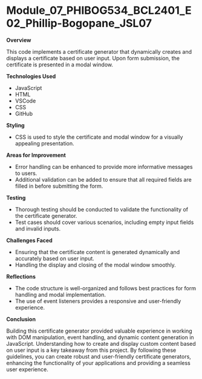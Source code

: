 # Module_07_PHIBOG534_BCL2401_E02_Phillip-Bogopane_JSL07
**Overview**

This code implements a certificate generator that dynamically creates and displays a certificate based on user input. Upon form submission, the certificate is presented in a modal window.

**Technologies Used**

* JavaScript
* HTML
* VSCode
* CSS
* GitHub

**Styling**

* CSS is used to style the certificate and modal window for a visually appealing presentation.

**Areas for Improvement**

* Error handling can be enhanced to provide more informative messages to users.
* Additional validation can be added to ensure that all required fields are filled in before submitting the form.

**Testing**

* Thorough testing should be conducted to validate the functionality of the certificate generator.
* Test cases should cover various scenarios, including empty input fields and invalid inputs.

**Challenges Faced**

* Ensuring that the certificate content is generated dynamically and accurately based on user input.
* Handling the display and closing of the modal window smoothly.

**Reflections**

* The code structure is well-organized and follows best practices for form handling and modal implementation.
* The use of event listeners provides a responsive and user-friendly experience.

**Conclusion**

Building this certificate generator provided valuable experience in working with DOM manipulation, event handling, and dynamic content generation in JavaScript. Understanding how to create and display custom content based on user input is a key takeaway from this project. By following these guidelines, you can create robust and user-friendly certificate generators, enhancing the functionality of your applications and providing a seamless user experience.
